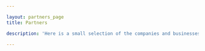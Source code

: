 ```yaml
---

layout: partners_page
title: Partners

description: 'Here is a small selection of the companies and businesses that have decided to support new artists as a sponsor.'

---
```

